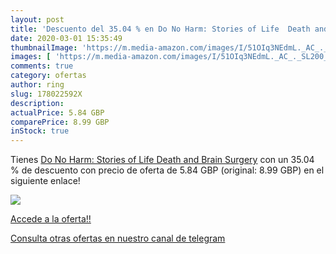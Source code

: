 ```yaml
---
layout: post
title: 'Descuento del 35.04 % en Do No Harm: Stories of Life  Death and B'
date: 2020-03-01 15:35:49
thumbnailImage: 'https://m.media-amazon.com/images/I/51OIq3NEdmL._AC_._SL200_.jpg'
images: [ 'https://m.media-amazon.com/images/I/51OIq3NEdmL._AC_._SL200_.jpg' ]
comments: true
category: ofertas
author: ring
slug: 178022592X
description:
actualPrice: 5.84 GBP
comparePrice: 8.99 GBP
inStock: true
---
```


Tienes [Do No Harm: Stories of Life  Death and Brain Surgery](https://www.amazon.com/dp/178022592X/?tag=redken08-20) con un 35.04 % de descuento con precio de oferta de 5.84 GBP (original: 8.99 GBP) en el siguiente enlace!

[![](https://m.media-amazon.com/images/I/51OIq3NEdmL._AC_._SL200_.jpg)](https://www.amazon.com/dp/178022592X/?tag=redken08-20)

[Accede a la oferta!!](https://www.amazon.com/dp/178022592X/?tag=redken08-20)

[Consulta otras ofertas en nuestro canal de telegram](https://t.me/s/ofertas25)
